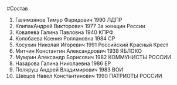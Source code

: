 #Состав
1. Галимзянов Тимур Фаридович 1990 ЛДПР
2. КлипакАндрей Викторович 1977 За женщин России
3. Ковалева Галина Павловна 1940 КПРФ
4. Колобаева Ксения Роллановна 1984 СР
5. Косухин Николай Игоревич 1991 Российский Красный Крест
6. Митчин Константин Александрович 1938 ЯБЛОКО
7. Мумрин Александр Борисович 1982 КОММУНИСТЫ РОССИИ
8. Назарова Галина Николаевна 1986 ЕР
9. Поляруш Андрей Владимирович 1983 ВОИ
10. Швецов Навел Константинович 1990 ПАТРИОТЫ РОССИИ
